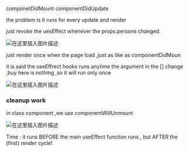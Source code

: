 componetDidMount
componentDidUpdate

the problem is it runs for every update and render 


just revoke the uesEffect whenever the props.persons changed.

![在这里插入图片描述](https://img-blog.csdnimg.cn/20210113115239675.png?x-oss-process=image/watermark,type_ZmFuZ3poZW5naGVpdGk,shadow_10,text_aHR0cHM6Ly9ibG9nLmNzZG4ubmV0L0FidWR1bGFfXw==,size_16,color_FFFFFF,t_70)



just render once when the page load ,just as like as componentDidMoun

it is said the useEffrect hooks runs anytime the argument in the [] change ,buy here is nothing ,so it will run only once

![在这里插入图片描述](https://img-blog.csdnimg.cn/20210113115501439.png?x-oss-process=image/watermark,type_ZmFuZ3poZW5naGVpdGk,shadow_10,text_aHR0cHM6Ly9ibG9nLmNzZG4ubmV0L0FidWR1bGFfXw==,size_16,color_FFFFFF,t_70)



### cleanup work 

in class component ,we use componentWillUnmount 

![在这里插入图片描述](https://img-blog.csdnimg.cn/20210113120253370.png?x-oss-process=image/watermark,type_ZmFuZ3poZW5naGVpdGk,shadow_10,text_aHR0cHM6Ly9ibG9nLmNzZG4ubmV0L0FidWR1bGFfXw==,size_16,color_FFFFFF,t_70)


Time : it runs BEFORE the main useEffect function runs , but AFTER the (first) render cycle!

